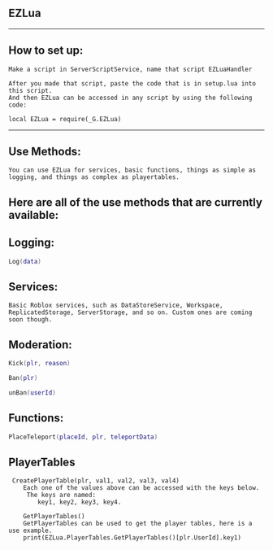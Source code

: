 ## EZLua
-----
##  How to set up:
```
Make a script in ServerScriptService, name that script EZLuaHandler

After you made that script, paste the code that is in setup.lua into this script.
And then EZLua can be accessed in any script by using the following code:

local EZLua = require(_G.EZLua)

```
----
## Use Methods:
```
You can use EZLua for services, basic functions, things as simple as logging, and things as complex as playertables.
```
## Here are all of the use methods that are currently available:
##
##
## Logging:
```lua
Log(data)
```
##
##
## Services:
```
Basic Roblox services, such as DataStoreService, Workspace, ReplicatedStorage, ServerStorage, and so on. Custom ones are coming soon though.
```
##
##
## Moderation:
```lua
Kick(plr, reason)

Ban(plr)

unBan(userId)
```
##
##
## Functions:
```lua
PlaceTeleport(placeId, plr, teleportData)
```
##
##
## PlayerTables
```
 CreatePlayerTable(plr, val1, val2, val3, val4)
    Each one of the values above can be accessed with the keys below.
     The keys are named:
        key1, key2, key3, key4.
        
    GetPlayerTables()
    GetPlayerTables can be used to get the player tables, here is a use example.
    print(EZLua.PlayerTables.GetPlayerTables()[plr.UserId].key1)
```



